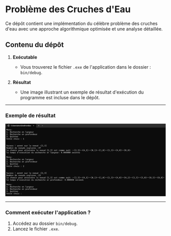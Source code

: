 # Problème des Cruches d'Eau

Ce dépôt contient une implémentation du célèbre problème des cruches d'eau avec une approche algorithmique optimisée et une analyse détaillée.

## Contenu du dépôt

1. **Exécutable**  
   - Vous trouverez le fichier `.exe` de l'application dans le dossier :  
     `bin/debug`.

2. **Résultat**  
   - Une image illustrant un exemple de résultat d'exécution du programme est incluse dans le dépôt.



---

### **Exemple de résultat**
![Résultat de l'exécution](image/cap.png)

---

### **Comment exécuter l'application ?**

1. Accédez au dossier `bin/debug`.
2. Lancez le fichier `.exe`.



